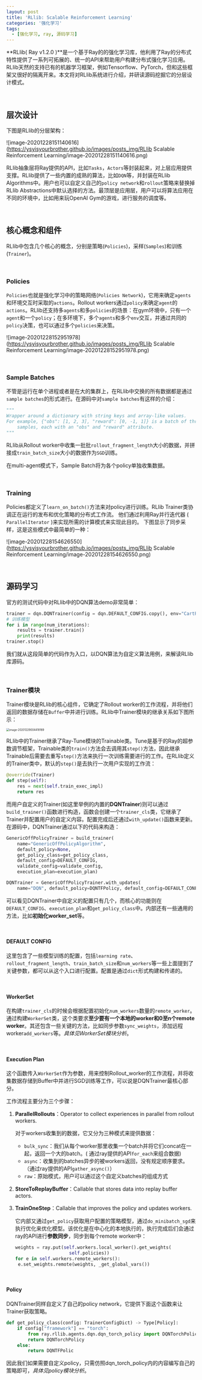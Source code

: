 ```yaml
---
layout: post
title: 'RLlib: Scalable Reinforcement Learning'
categories: '强化学习'
tags:
  - [强化学习, ray, 源码学习]
---
```


**RLlib( Ray v1.2.0 )**是一个基于Ray的的强化学习库，他利用了Ray的分布式特性提供了一系列可拓展的、统一的API来帮助用户构建分布式强化学习应用。RLlib天然的支持已有的机器学习框架，例如Tensorflow、PyTorch，但和这些框架又很好的隔离开来。本文将对RLlib系统进行介绍，并研读源码挖掘它的分层设计模式。

<br>

## 层次设计

下图是RLlib的分层架构：

![image-20201228151140616](https://ysyisyourbrother.github.io/images/posts_img/RLlib Scalable Reinforcement Learning/image-20201228151140616.png)

RLlib抽象层将Ray提供的API，比如`Tasks`，`Actors`等封装起来，对上层应用提供支撑。RLlib提供了一些内置的成熟的算法，比如`DQN`等，并封装在RLlib Algorithms中。用户也可以自定义自己的`policy network`和`rollout`策略来替换掉RLlib Abstractions中默认选择的方法。最顶层是应用层，用户可以将算法应用在不同的环境中，比如用来玩OpenAI Gym的游戏，进行服务的调度等。

<br>

## 核心概念和组件

RLlib中包含几个核心的概念，分别是策略(`Policies`)，采样(`Samples`)和训练(`Trainer`)。

<br>

### Policies

`Policies`也就是强化学习中的策略网络(`Policies Network`)，它用来确定`agents`和环境交互时采取的`actions`。Rollout workers通过`policy`来确定`agent`的`actions`。RLlib还支持多`agents`和多`policies`的场景：在gym环境中，只有一个`agent`和一个`policy`；在多环境下，多个`agents`和多个`env`交互，并通过共同的`policy`决策，也可以通过多个`policies`来决策。

![image-20201228152951978](https://ysyisyourbrother.github.io/images/posts_img/RLlib Scalable Reinforcement Learning/image-20201228152951978.png)

<br>

### Sample Batches

不管是运行在单个进程或者是在大的集群上，在RLlib中交换的所有数据都是通过`sample batches`的形式进行。在源码中对`sample batches`有这样的介绍：

```python
"""
Wrapper around a dictionary with string keys and array-like values.
For example, {"obs": [1, 2, 3], "reward": [0, -1, 1]} is a batch of three
    samples, each with an "obs" and "reward" attribute.
"""
```

RLlib从Rollout worker中收集一批批`rollout_fragment_length`大小的数据，并拼接成`train_batch_size`大小的数据作为`SGD`训练。

在multi-agent模式下，Sample Batch将为各个policy单独收集数据。

<br>

### Training

Policies都定义了`learn_on_batch()`方法来对policy进行训练。RLlib Trainer类协调正在运行的发布和优化策略的分布式工作流。 他们通过利用Ray并行迭代器 ( `ParallelIterator` )来实现所需的计算模式来实现此目的。 下图显示了同步采样，这是这些模式中最简单的一种：

![image-20201228154626550](https://ysyisyourbrother.github.io/images/posts_img/RLlib Scalable Reinforcement Learning/image-20201228154626550.png)

<br>

## 源码学习

官方的测试代码中对RLlib中的DQN算法demo非常简单：

```python
trainer = dqn.DQNTrainer(config = dqn.DEFAULT_CONFIG.copy(), env="CartPole-v0")
# 训练模型
for i in range(num_iterations):
    results = trainer.train()
    print(results)
trainer.stop()
```

我们就从这段简单的代码作为入口，以DQN算法为自定义算法用例，来解读RLlib库源码。

<br>

### Trainer模块

Trainer模块是RLlib的核心组件，它确定了Rollout worker的工作流程，并将他们返回的数据存储在`Buffer`中并进行训练。RLlib中Trainer模块的继承关系如下图所示：

<img src="https://ysyisyourbrother.github.io/images/posts_img/RLlib Scalable Reinforcement Learning/image-20201229004418169.png" alt="image-20201229004418169" style="zoom:50%;" />

RLlib中的Trainer继承了Ray-Tune模块的Trainable类。Tune是基于的Ray的超参数调节框架，Trainable类的`train()`方法会去调用其`step()`方法，因此继承Trainable后需要去重写`step()`方法来执行一次训练需要进行的工作。在RLlib定义的Trainer类中，默认的`step()`是去执行一次用户实现的工作流：

```python
@override(Trainer)
def step(self):
    res = next(self.train_exec_impl)
    return res
```

而用户自定义的Trainer(如这里举例的内置的**DQNTrainer**)则可以通过`build_trainer()`函数进行构造，函数会创建一个`trainer_cls`类，它继承了Trainer并配置用户的自定义内容。配置完成后还通过`with_update()`函数来更新。在源码中，DQNTrainer通过以下的代码来构造：

```python
GenericOffPolicyTrainer = build_trainer(
    name="GenericOffPolicyAlgorithm",
    default_policy=None,
    get_policy_class=get_policy_class,
    default_config=DEFAULT_CONFIG,
    validate_config=validate_config,
    execution_plan=execution_plan)

DQNTrainer = GenericOffPolicyTrainer.with_updates(
    name="DQN", default_policy=DQNTFPolicy, default_config=DEFAULT_CONFIG)
```

可以看见DQNTrainer中自定义的配置只有几个，而核心的功能则在`DEFAULT_CONFIG`、`execution_plan`和`get_policy_class`中。内部还有一些通用的方法，比如**初始化worker_set**等。

<br>

#### **DEFAULT CONFIG**

这里包含了一些模型训练的配置，包括`learning rate`、`rollout_fragment_length`、`train_batch_size`和`num_workers`等一些上面提到了关键参数，都可以从这个入口进行配置。配置是通过`dict`形式构建和传递的。

<br>

#### **WorkerSet**

在构建`trainer_cls`的时候会根据配置初始化`num_workers`数量的`remote_worker`。通过构建`WorkerSet`类，这个类要求**至少要有一个本地的worker和0至n个remote worker**。其还包含一些关键的方法，比如同步参数`sync_weights`，添加远程worker`add_workers`等。*具体见WorkerSet模块分析*。

<br>

#### **Execution Plan**

这个函数传入`WorkerSet`作为参数，用来控制Rollout_worker的工作流程，并将收集数据存储到Buffer中并进行SGD训练等工作，可以说是DQNTrainer最核心部分。

工作流程主要分为三个步骤：

1. **ParallelRollouts**：Operator to collect experiences in parallel from rollout workers.

   对于workers收集到的数据，它又分为三种模式来提供数据：

   - `bulk_sync`：我们从每个worker那里收集一个batch并将它们concat在一起，返回一个大的batch。( 通过ray提供的API`for_each`来组合数据)
   - `async`：收集到的batches异步的被workers返回，没有规定顺序要求。（通过ray提供的API`gather_async()`）
   - `raw`：原始模式，用户可以通过这个自定义batches的组成方式

2. **StoreToReplayBuffer**：Callable that stores data into replay buffer actors.

3. **TrainOneStep**：Callable that improves the policy and updates workers.

   它内部又通过`get_policy`获取用户配置的策略模型，通过`do_minibatch_sgd`来执行优化来优化模型。该优化是在中心化的本地执行的，执行完成后们会通过ray的API进行**参数同步**，同步到每个remote worker中：

   ```python
   weights = ray.put(self.workers.local_worker().get_weights(
                       self.policies))
   for e in self.workers.remote_workers():
   	e.set_weights.remote(weights, _get_global_vars())
   ```

<br>

#### **Policy**

DQNTrainer同样自定义了自己的policy network，它提供下面这个函数来让Trainer获取策略。

```python
def get_policy_class(config: TrainerConfigDict) -> Type[Policy]:
    if config["framework"] == "torch":
        from ray.rllib.agents.dqn.dqn_torch_policy import DQNTorchPolicy
        return DQNTorchPolicy
    else:
        return DQNTFPolic
```

因此我们如果需要自定义policy，只需仿照dqn_torch_policy内的内容编写自己的策略即可，*具体见policy模块分析*。



